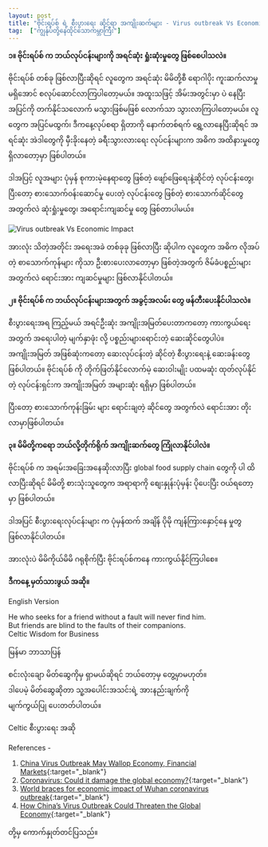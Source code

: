 ```yaml
---
layout: post
title: "ဗိုင်းရပ်စ် ရဲ့ စီးပွားရေး ဆိုင်ရာ အကျိုးဆက်များ - Virus outbreak Vs Economic Impact"
tag:  ["ကျွန်ုပ်တို့နေထိုင်သောကမ္ဘာကြီး"]
---
```


**၁။ ဗိုင်းရပ်စ် က ဘယ်လုပ်ငန်းများကို အရင်ဆုံး ရှုံးဆုံးမှုတွေ ဖြစ်စေပါသလဲ။**

ဗိုင်းရပ်စ် တစ်ခု ဖြစ်လာပြီးဆိုရင် လူတွေက အရင်ဆုံး မိမိတို့စီ ရောဂါပိုး ကူးဆက်လာမှု မရှိအောင် စလုပ်ဆောင်လာကြပါတော့မယ်။ အထူးသဖြင့် အိမ်းအတွင်းမှာ ပဲ နေပြီး အပြင်ကို တက်နိုင်သလောက် မသွားဖြစ်မဖြစ် လောက်သာ သွားလာကြပါတော့မယ်။ လူတွေက အပြင်မထွက်၊ ဒီကနေ့လုပ်စရာ ရှိတာကို နောက်တစ်ရက် ရွှေ့လာနေပြီးဆိုရင် အရင်ဆုံး အဲဒါတွေကို မှီးခိုးနေတဲ့ ခရီးသွားလားရေး လုပ်ငန်းများက အဓိက အထိနားမှုတွေ ရှိလာတော့မှာ ဖြစ်ပါတယ်။

ဒါအပြင့် လူအများ ပုံမှန် စုကားမဲ့နေရာတွေ ဖြစ်တဲ့ ဖျော်ဖြေရေးနဲ့ဆိုင်တဲ့ လုပ်ငန်းတွေ၊ ပြီးတော့ စားသောက်ဝန်းဆောင်မှု ပေးတဲ့ လုပ်ငန်းတွေ ဖြစ်တဲ့ စားသောက်ဆိုင်တွေ အတွက်လဲ ဆုံးရှုံးမှုတွေ၊ အရောင်းကျဆင်မှု တွေ ဖြစ်တာပါမယ်။

<!-- more -->

<img src="http://drive.google.com/uc?export=view&id=1C_aVPhrJ8s-vnHlgyUazcr-8cwTtIjwB" alt=" Virus outbreak Vs Economic Impact">

အားလုံး သိတဲ့အတိုင်း အရေးအခဲ တစ်ခုခု ဖြစ်လာပြီး ဆိုပါက လူတွေက အဓိက လိုအပ်တဲ့ စာသောက်ကုန်များ ကိုသာ ဦးစားပေးလာတော့မှာ ဖြစ်တဲ့အတွက်  ဇိမ်ခံပစ္စည်းများ အတွက်လဲ ရောင်းအား ကျဆင်မှုများ ဖြစ်လာနိုင်ပါတယ်။


**၂။ ဗိုင်းရပ်စ် က ဘယ်လုပ်ငန်းများအတွက် အခွင့်အလမ်း တွေ ဖန်တီးပေးနိုင်ပါသလဲ။**

စီးပွားရေးအရ ကြည့်မယ် အရင်ဦးဆုံး အကျိုးအမြတ်ပေးတာကတော့ ကားကွယ်ရေးအတွက် အရေးပါတဲ့ မျက်နှာဖုံး လို့ ပစ္စည်းများရောင်းတဲ့ ဆေးဆိုင်တွေပါပဲ။ အကျိုးအမြတ် အဖြစ်ဆုံးကတော့ ဆေးလုပ်ငန်းတဲ့ ဆိုင်တဲ့ စီးပွားရေးနဲ့ ဆေးခန်းတွေ ဖြစ်ပါတယ်။ ဗိုင်းရပ်စ် ကို တိုက်ဖြတ်နိုင်လောက်မဲ့ ဆေးဝါးမျိုး ပထမဆုံး ထုတ်လုပ်နိုင်တဲ့ လုပ်ငန်းရှင်းက အကျိုးအမြတ် အများဆုံး ရရှိမှာ ဖြစ်ပါတယ်။

ပြီးတော့ စားသောက်ကုန်းခြမ်း များ ရောင်းချတဲ့ ဆိုင်တွေ အတွက်လဲ ရောင်းအား တိုးလာမှာဖြစ်ပါတယ်။

**၃။ မိမိတို့ကရော ဘယ်လို့တိုက်ရိုက် အကျိုးဆက်တွေ ကြုံလာနိုင်ပါလဲ။**

ဗိုင်းရပ်စ် က အရမ်းအခြေးအနေဆိုးလာပြီး global food supply chain တွေကို ပါ ထိလာပြီးဆိုရင် မိမိတို့ စားသုံးသူတွေက အရာရာကို စျေးနှုန်းပုံမှန်း ပိုပေးပြီး ဝယ်ရတော့မှာ ဖြစ်ပါတယ်။

ဒါအပြင် စီးပွားရေးလုပ်ငန်းများ က ပုံမှန်ထက် အချိန် ပိုမို ကျန်ကြားနှောင့်နေ မှုတွ ဖြစ်လာနိုင်ပါတယ်။

အားလုံးပဲ မိမိကိုယ်မိမိ ဂရုစိုက်ပြီး ဗိုင်းရပ်စ်ကနေ ကားကွယ်နိုင်ကြပါစေ။


**ဒီကနေ့ မှတ်သားဖွယ် အဆို။**

English Version

He who seeks for a friend without a fault will never find him.<br />
But friends are blind to the faults of their companions.<br />
Celtic Wisdom for Business

မြန်မာ ဘာသာပြန်

စင်းလုံးချော မိတ်ဆွေကိုမှ ရှာမယ်ဆိုရင် ဘယ်တော့မှ တွေ့မှာမဟုတ်။ <br />
ဒါပေမဲ့ မိတ်ဆွေဆိုတာ သူ့အပေါင်းအသင်းရဲ့ အားနည်းချက်ကို <br />
မျက်ကွယ်ပြု ပေးတတ်ပါတယ်။ <br />

Celtic စီးပွားရေး အဆို


References -
1. [China Virus Outbreak May Wallop Economy, Financial Markets](https://thediplomat.com/2020/01/china-virus-outbreak-may-wallop-economy-financial-markets/){:target="_blank"}
2. [Coronavirus: Could it damage the global economy?](https://www.bbc.com/news/business-51239745){:target="_blank"}
3. [World braces for economic impact of Wuhan coronavirus outbreak](https://asia.nikkei.com/Spotlight/Coronavirus-outbreak/World-braces-for-economic-impact-of-Wuhan-coronavirus-outbreak){:target="_blank"}
4. [How China’s Virus Outbreak Could Threaten the Global Economy](https://www.nytimes.com/2020/01/23/world/asia/wuhan-coronavirus-china-economy.html){:target="_blank"}

တို့မှ ကောက်နှုတ်တင်ပြသည်။
